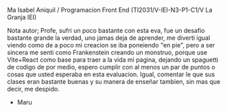 Ma Isabel Aniquil / Programacion Front End (TI2031/V-IEI-N3-P1-C1/V La Granja IEI)

Nota autor;
Profe, sufri un poco bastante con esta eva, fue un desafio bastante grande la verdad, uno jamas deja de aprender, me diverti igual viendo como de a poco mi creacion se iba poneiendo "en pie", pero a ser sincera me senti como Frankenstein creando un monstruo, porque use Vite+React como base para traer a la vida mi pagina, dejando un spaguetti de codigo de por medio, espero cumplir con al menos un par de puntos o cosas que usted esperaba en esta evaluacion.
Igual, comentar le que sus clases eran bastante buenas y su manera de enseñar tambien, sin mas que decir, me despido.
- Maru 
